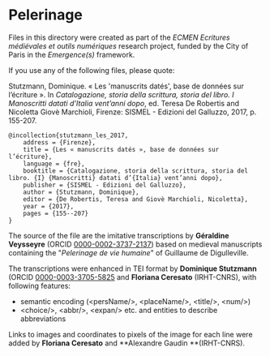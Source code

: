 # Pelerinage

Files in this directory were created as part of the *ECMEN Ecritures médiévales et outils numériques* research project, funded by the City of Paris in the *Emergence(s)* framework.

If you use any of the following files, please quote: 

Stutzmann, Dominique. « Les 'manuscrits datés', base de données sur l’écriture ». In *Catalogazione, storia della scrittura, storia del libro. I Manoscritti datati d’Italia vent’anni dopo*, ed. Teresa De Robertis and Nicoletta Giovè Marchioli, Firenze: SISMEL - Edizioni del Galluzzo, 2017, p. 155-207.


```
@incollection{stutzmann_les_2017,
	address = {Firenze},
	title = {Les « manuscrits datés », base de données sur l’écriture},
	language = {fre},
	booktitle = {Catalogazione, storia della scrittura, storia del libro. {I} {Manoscritti} datati d’{Italia} vent’anni dopo},
	publisher = {SISMEL - Edizioni del Galluzzo},
	author = {Stutzmann, Dominique},
	editor = {De Robertis, Teresa and Giovè Marchioli, Nicoletta},
	year = {2017},
	pages = {155--207}
}
```


The source of the file are the imitative transcriptions by **Géraldine Veysseyre** (ORCID [0000-0002-3737-2137](https://orcid.org/0000-0002-3737-2137)) based on medieval manuscripts containing the "*Pelerinage de vie humaine*" of Guillaume de Digulleville.  

The transcriptions were enhanced in TEI format by  **Dominique Stutzmann** (ORCID 
[0000-0003-3705-5825](https://orcid.org/0000-0003-3705-5825) and **Floriana Ceresato** (IRHT-CNRS), with following features:
- semantic encoding (&lt;persName/>, &lt;placeName/>, &lt;title/>, &lt;num/>)
- &lt;choice/>, &lt;abbr/>, &lt;expan/> etc. and entities to describe abbreviations

Links to images and coordinates to pixels of the image for each line were added by **Floriana Ceresato** and **Alexandre Gaudin **(IRHT-CNRS).
